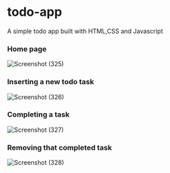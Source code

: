 # todo-app

A simple todo app built with HTML,CSS and Javascript 

### Home page
![Screenshot (325)](https://user-images.githubusercontent.com/44509204/113012336-4db9a280-9198-11eb-9f93-64e1555d4f70.png)

### Inserting a new todo task
![Screenshot (326)](https://user-images.githubusercontent.com/44509204/113012402-5a3dfb00-9198-11eb-8d1f-7d9251ed4af1.png)

### Completing a task
![Screenshot (327)](https://user-images.githubusercontent.com/44509204/113012438-6629bd00-9198-11eb-92c7-90df78db81ce.png)

### Removing that completed task
![Screenshot (328)](https://user-images.githubusercontent.com/44509204/113012483-70e45200-9198-11eb-9226-9f6b974c344a.png)



